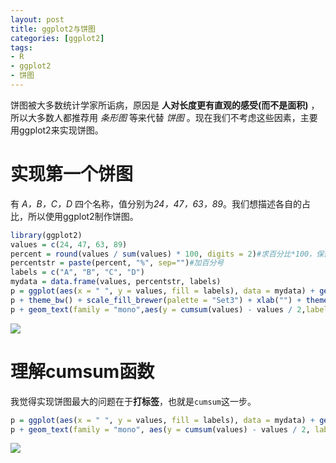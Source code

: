 ```yaml
---
layout: post
title: ggplot2与饼图
categories: [ggplot2]
tags:
- R
- ggplot2
- 饼图
---
```

饼图被大多数统计学家所诟病，原因是 **人对长度更有直观的感受(而不是面积)** ，所以大多数人都推荐用 *条形图* 等来代替 *饼图* 。现在我们不考虑这些因素，主要用ggplot2来实现饼图。

# 实现第一个饼图

有 *A，B，C，D* 四个名称，值分别为*24，47，63，89*。我们想描述各自的占比，所以使用ggplot2制作饼图。

```r
library(ggplot2)
values = c(24, 47, 63, 89)
percent = round(values / sum(values) * 100, digits = 2)#求百分比*100，保留两位小数
percentstr = paste(percent, "%", sep="")#加百分号
labels = c("A", "B", "C", "D")
mydata = data.frame(values, percentstr, labels)
p = ggplot(aes(x = " ", y = values, fill = labels), data = mydata) + geom_bar(stat = "identity", width = 1) + coord_polar(theta = "y")
p + theme_bw() + scale_fill_brewer(palette = "Set3") + xlab("") + theme(axis.ticks = element_blank())
p + geom_text(family = "mono",aes(y = cumsum(values) - values / 2,label = percentstr), size = 6)#打标签的关键
```

![](https://raw.githubusercontent.com/lixinyao/lixinyao.github.io/master/pictures/2014/piechart1.png)

# 理解cumsum函数

我觉得实现饼图最大的问题在于**打标签**，也就是`cumsum`这一步。

```r
p = ggplot(aes(x = " ", y = values, fill = labels), data = mydata) + geom_bar(stat = "identity", width = 1)
p + geom_text(family = "mono", aes(y = cumsum(values) - values / 2, label = percentstr), size = 6)
```

![](https://raw.githubusercontent.com/lixinyao/lixinyao.github.io/master/pictures/2014/piechart2.png)
